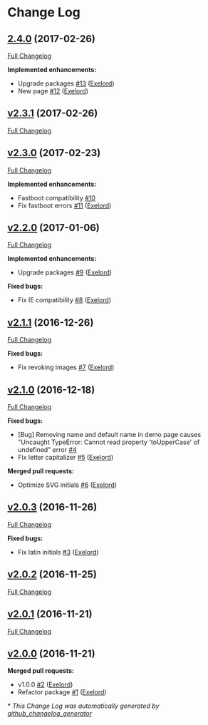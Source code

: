 # Change Log

## [2.4.0](https://github.com/exelord/ember-initials/tree/2.4.0) (2017-02-26)
[Full Changelog](https://github.com/exelord/ember-initials/compare/v2.3.1...2.4.0)

**Implemented enhancements:**

- Upgrade packages [\#13](https://github.com/Exelord/ember-initials/pull/13) ([Exelord](https://github.com/Exelord))
- New page [\#12](https://github.com/Exelord/ember-initials/pull/12) ([Exelord](https://github.com/Exelord))

## [v2.3.1](https://github.com/exelord/ember-initials/tree/v2.3.1) (2017-02-26)
[Full Changelog](https://github.com/exelord/ember-initials/compare/v2.3.0...v2.3.1)

## [v2.3.0](https://github.com/exelord/ember-initials/tree/v2.3.0) (2017-02-23)
[Full Changelog](https://github.com/exelord/ember-initials/compare/v2.2.0...v2.3.0)

**Implemented enhancements:**

- Fastboot compatibility  [\#10](https://github.com/Exelord/ember-initials/issues/10)
- Fix fastboot errors [\#11](https://github.com/Exelord/ember-initials/pull/11) ([Exelord](https://github.com/Exelord))

## [v2.2.0](https://github.com/exelord/ember-initials/tree/v2.2.0) (2017-01-06)
[Full Changelog](https://github.com/exelord/ember-initials/compare/v2.1.1...v2.2.0)

**Implemented enhancements:**

- Upgrade packages [\#9](https://github.com/Exelord/ember-initials/pull/9) ([Exelord](https://github.com/Exelord))

**Fixed bugs:**

- Fix IE compatibility [\#8](https://github.com/Exelord/ember-initials/pull/8) ([Exelord](https://github.com/Exelord))

## [v2.1.1](https://github.com/exelord/ember-initials/tree/v2.1.1) (2016-12-26)
[Full Changelog](https://github.com/exelord/ember-initials/compare/v2.1.0...v2.1.1)

**Fixed bugs:**

- Fix revoking images [\#7](https://github.com/Exelord/ember-initials/pull/7) ([Exelord](https://github.com/Exelord))

## [v2.1.0](https://github.com/exelord/ember-initials/tree/v2.1.0) (2016-12-18)
[Full Changelog](https://github.com/exelord/ember-initials/compare/v2.0.3...v2.1.0)

**Fixed bugs:**

- \[Bug\] Removing name and default name in demo page causes "Uncaught TypeError: Cannot read property 'toUpperCase' of undefined" error [\#4](https://github.com/Exelord/ember-initials/issues/4)
- Fix letter capitalizer [\#5](https://github.com/Exelord/ember-initials/pull/5) ([Exelord](https://github.com/Exelord))

**Merged pull requests:**

- Optimize SVG initials [\#6](https://github.com/Exelord/ember-initials/pull/6) ([Exelord](https://github.com/Exelord))

## [v2.0.3](https://github.com/exelord/ember-initials/tree/v2.0.3) (2016-11-26)
[Full Changelog](https://github.com/exelord/ember-initials/compare/v2.0.2...v2.0.3)

**Fixed bugs:**

- Fix latin initials [\#3](https://github.com/Exelord/ember-initials/pull/3) ([Exelord](https://github.com/Exelord))

## [v2.0.2](https://github.com/exelord/ember-initials/tree/v2.0.2) (2016-11-25)
[Full Changelog](https://github.com/exelord/ember-initials/compare/v2.0.1...v2.0.2)

## [v2.0.1](https://github.com/exelord/ember-initials/tree/v2.0.1) (2016-11-21)
[Full Changelog](https://github.com/exelord/ember-initials/compare/v2.0.0...v2.0.1)

## [v2.0.0](https://github.com/exelord/ember-initials/tree/v2.0.0) (2016-11-21)
**Merged pull requests:**

- v1.0.0 [\#2](https://github.com/Exelord/ember-initials/pull/2) ([Exelord](https://github.com/Exelord))
- Refactor package [\#1](https://github.com/Exelord/ember-initials/pull/1) ([Exelord](https://github.com/Exelord))



\* *This Change Log was automatically generated by [github_changelog_generator](https://github.com/skywinder/Github-Changelog-Generator)*